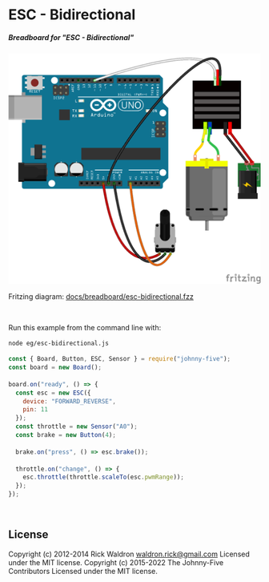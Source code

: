 <!--remove-start-->

# ESC - Bidirectional

<!--remove-end-->






##### Breadboard for "ESC - Bidirectional"



![docs/breadboard/esc-bidirectional.png](breadboard/esc-bidirectional.png)<br>

Fritzing diagram: [docs/breadboard/esc-bidirectional.fzz](breadboard/esc-bidirectional.fzz)

&nbsp;




Run this example from the command line with:
```bash
node eg/esc-bidirectional.js
```


```javascript
const { Board, Button, ESC, Sensor } = require("johnny-five");
const board = new Board();

board.on("ready", () => {
  const esc = new ESC({
    device: "FORWARD_REVERSE",
    pin: 11
  });
  const throttle = new Sensor("A0");
  const brake = new Button(4);

  brake.on("press", () => esc.brake());

  throttle.on("change", () => {
    esc.throttle(throttle.scaleTo(esc.pwmRange));
  });
});

```








&nbsp;

<!--remove-start-->

## License
Copyright (c) 2012-2014 Rick Waldron <waldron.rick@gmail.com>
Licensed under the MIT license.
Copyright (c) 2015-2022 The Johnny-Five Contributors
Licensed under the MIT license.

<!--remove-end-->
